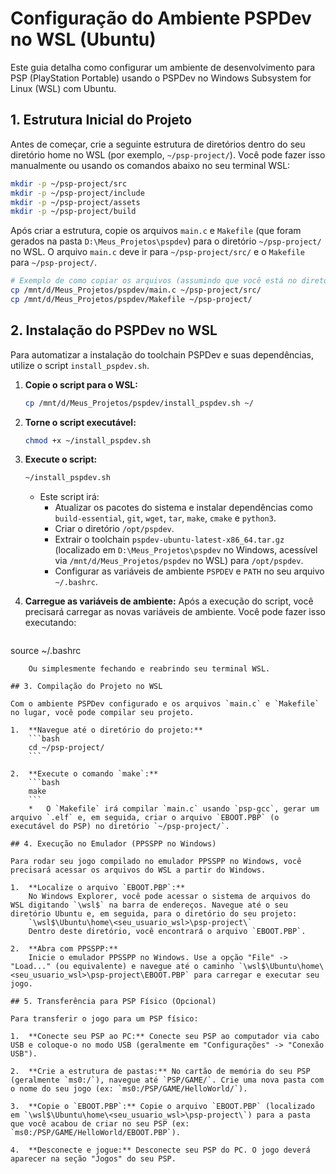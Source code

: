 # Configuração do Ambiente PSPDev no WSL (Ubuntu)

Este guia detalha como configurar um ambiente de desenvolvimento para PSP (PlayStation Portable) usando o PSPDev no Windows Subsystem for Linux (WSL) com Ubuntu.

## 1. Estrutura Inicial do Projeto

Antes de começar, crie a seguinte estrutura de diretórios dentro do seu diretório home no WSL (por exemplo, `~/psp-project/`). Você pode fazer isso manualmente ou usando os comandos abaixo no seu terminal WSL:

```bash
mkdir -p ~/psp-project/src
mkdir -p ~/psp-project/include
mkdir -p ~/psp-project/assets
mkdir -p ~/psp-project/build
```

Após criar a estrutura, copie os arquivos `main.c` e `Makefile` (que foram gerados na pasta `D:\Meus_Projetos\pspdev`) para o diretório `~/psp-project/` no WSL. O arquivo `main.c` deve ir para `~/psp-project/src/` e o `Makefile` para `~/psp-project/`.

```bash
# Exemplo de como copiar os arquivos (assumindo que você está no diretório home do WSL)
cp /mnt/d/Meus_Projetos/pspdev/main.c ~/psp-project/src/
cp /mnt/d/Meus_Projetos/pspdev/Makefile ~/psp-project/
```

## 2. Instalação do PSPDev no WSL

Para automatizar a instalação do toolchain PSPDev e suas dependências, utilize o script `install_pspdev.sh`.

1.  **Copie o script para o WSL:**
    ```bash
    cp /mnt/d/Meus_Projetos/pspdev/install_pspdev.sh ~/
    ```

2.  **Torne o script executável:**
    ```bash
    chmod +x ~/install_pspdev.sh
    ```

3.  **Execute o script:**
    ```bash
    ~/install_pspdev.sh
    ```
    *   Este script irá:
        *   Atualizar os pacotes do sistema e instalar dependências como `build-essential`, `git`, `wget`, `tar`, `make`, `cmake` e `python3`.
        *   Criar o diretório `/opt/pspdev`.
        *   Extrair o toolchain `pspdev-ubuntu-latest-x86_64.tar.gz` (localizado em `D:\Meus_Projetos\pspdev` no Windows, acessível via `/mnt/d/Meus_Projetos/pspdev` no WSL) para `/opt/pspdev`.
        *   Configurar as variáveis de ambiente `PSPDEV` e `PATH` no seu arquivo `~/.bashrc`.

4.  **Carregue as variáveis de ambiente:**
    Após a execução do script, você precisará carregar as novas variáveis de ambiente. Você pode fazer isso executando:
    ```bash
source ~/.bashrc
```
    Ou simplesmente fechando e reabrindo seu terminal WSL.

## 3. Compilação do Projeto no WSL

Com o ambiente PSPDev configurado e os arquivos `main.c` e `Makefile` no lugar, você pode compilar seu projeto.

1.  **Navegue até o diretório do projeto:**
    ```bash
    cd ~/psp-project/
    ```

2.  **Execute o comando `make`:**
    ```bash
    make
    ```
    *   O `Makefile` irá compilar `main.c` usando `psp-gcc`, gerar um arquivo `.elf` e, em seguida, criar o arquivo `EBOOT.PBP` (o executável do PSP) no diretório `~/psp-project/`.

## 4. Execução no Emulador (PPSSPP no Windows)

Para rodar seu jogo compilado no emulador PPSSPP no Windows, você precisará acessar os arquivos do WSL a partir do Windows.

1.  **Localize o arquivo `EBOOT.PBP`:**
    No Windows Explorer, você pode acessar o sistema de arquivos do WSL digitando `\wsl$` na barra de endereços. Navegue até o seu diretório Ubuntu e, em seguida, para o diretório do seu projeto:
    `\wsl$\Ubuntu\home\<seu_usuario_wsl>\psp-project\`
    Dentro deste diretório, você encontrará o arquivo `EBOOT.PBP`.

2.  **Abra com PPSSPP:**
    Inicie o emulador PPSSPP no Windows. Use a opção "File" -> "Load..." (ou equivalente) e navegue até o caminho `\wsl$\Ubuntu\home\<seu_usuario_wsl>\psp-project\EBOOT.PBP` para carregar e executar seu jogo.

## 5. Transferência para PSP Físico (Opcional)

Para transferir o jogo para um PSP físico:

1.  **Conecte seu PSP ao PC:** Conecte seu PSP ao computador via cabo USB e coloque-o no modo USB (geralmente em "Configurações" -> "Conexão USB").

2.  **Crie a estrutura de pastas:** No cartão de memória do seu PSP (geralmente `ms0:/`), navegue até `PSP/GAME/`. Crie uma nova pasta com o nome do seu jogo (ex: `ms0:/PSP/GAME/HelloWorld/`).

3.  **Copie o `EBOOT.PBP`:** Copie o arquivo `EBOOT.PBP` (localizado em `\wsl$\Ubuntu\home\<seu_usuario_wsl>\psp-project\`) para a pasta que você acabou de criar no seu PSP (ex: `ms0:/PSP/GAME/HelloWorld/EBOOT.PBP`).

4.  **Desconecte e jogue:** Desconecte seu PSP do PC. O jogo deverá aparecer na seção "Jogos" do seu PSP.
